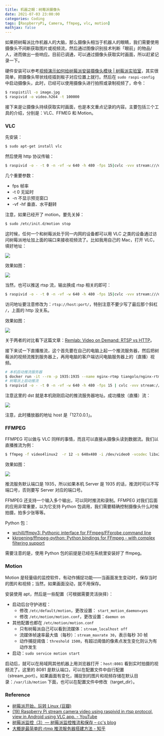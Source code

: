 ```yaml
---
title: 机器之眼：树莓派摄像头
date: 2021-07-03 23:00:00
categories: Coding
tags: [RaspberryPi, Camera, ffmpeg, vlc, motion]
mathjax: false
---
```


如果把树莓派比作机器人的大脑，那么摄像头相当于机器人的眼睛，我们需要使用摄像头不间断获取图片或视频流，然后通过图像识别技术判断「眼前」的物品/人，进而做出一些响应。目前已调通，可以通过摄像头获取实时画面，所以赶紧记录一下。

<!--more-->

硬件安装可以参考[视频演示如何给树莓派安装摄像头模块 | 树莓派实验室](https://shumeipai.nxez.com/2013/10/07/raspberry-pi-to-install-the-camera-module.html)，其实很简单，把摄像头带状线缆插到板子对应位置上就行。然后在 `sudo raspi-config` 中启动摄像头，此时，已经可以使用摄像头进行拍照或录制视频了，命令：

```bash
$ raspistill -o image.jpg
$ raspivid -o video.h264 -t 100000
```

接下来是让摄像头持续获取实时画面，也是本文重点记录的内容。主要包括三个工具的介绍，分别是：VLC、FFMEG 和 Motion。

### VLC

先安装：

```bash
$ sudo apt-get install vlc
```

然后使用 http 协议传输：

```bash
$ raspivid -o - -t 0 -n -vf -w 640 -h 480 -fps 15|cvlc -vvv stream:///dev/stdin --sout '#standard{access=http,mux=ts,dst=:8160}' :demux=h264
```

几个重要参数：

- fps 帧率
- -t 0 无延时
- -n 不显示预览窗口
- -vf -hf 垂直、水平翻转

注意，如果已经开了 motion，要先关掉：

```bash
$ sudo /etc/init.d/motion stop
```

这时候，任何一个和树莓派处于同一内网的设备都可以用 VLC 之类的设备通过访问树莓派地址加上面的端口来接收视频流了。比如我用自己的 Mac，打开 VLC，填好地址：

![](http://qnimg.lovevivian.cn/raspi-camera-0.jpg)

效果如图：

![](http://qnimg.lovevivian.cn/raspi-camera-1.jpg)

当然，也可以推送 rtsp 流，输出换成 rtsp 相关的即可：

```bash
$ raspivid -o - -t 0 -n -vf -w 640 -h 480 -fps 15|cvlc -vvv stream:///dev/stdin --sout '#rtp{sdp=rtsp://:8160/}' :demux=h264
```

访问地址要注意修改为：`rtsp://host:port/`，特别注意不要少写了最后那个斜杠 `/`，上面的 http 没关系。

效果如图：

![](http://qnimg.lovevivian.cn/raspi-camera-2.jpg)

关于两者的对比看下这篇文章：[Remlab: Video on Demand: RTSP vs HTTP](https://www.remlab.net/op/vod.shtml)。

接下来试一下直播推流，这个首先要在自己的电脑上起一个推流服务器，然后把树莓派的视频流推到服务器上，再用电脑的客户端访问电脑服务器上的（直播）视频。

```bash
# 本机启动推流服务器
$ docker run -it --rm -p 1935:1935 --name nginx-rtmp tiangolo/nginx-rtmp
# 树莓派上启动推流
$ raspivid -o - -t 0 -n -vf -w 640 -h 480 -fps 15 | cvlc -vvv stream:///dev/stdin --sout '#standard{access=rtmp,mux=ffmpeg{mux=flv},dst=rtmp://192.168.0.124:1935/live}' :demux=h264
```

注意这里的 dst 就是本机刚刚启动的推流服务器地址。成功播放（直播）流：

![](http://qnimg.lovevivian.cn/raspi-camera-3.jpg)

注意，此时播放器的地址 host 是「127.0.0.1」。

### FFMPEG

FFMPEG 可以做与 VLC 同样的事情，而且可以直接从摄像头读到数据流。我们以直播推流为例：

```bash
$ ffmpeg -f video4linux2  -r 12 -s 640x480 -i /dev/video0 -vcodec libx264 -f flv -vf vflip rtmp://192.168.0.124/live/
```

效果如图：

![](http://qnimg.lovevivian.cn/raspi-camera-4.jpg)

推流服务默认端口是 1935，所以如果本机 Server 是 1935 的话，推流时可以不写端口号，否则要写 Server 对应的端口号。

FFMPEG 还支持一个输入多个输出，可以同时推流和录制。FFMPEG 对我们后面的应用非常重要，以为它支持 Python 包调用，我们需要精确控制摄像头什么时候拍摄，拍多少张等等。

Python 包：

- [wchill/ffmpy3: Pythonic interface for FFmpeg/FFprobe command line](https://github.com/wchill/ffmpy3)
- [kkroening/ffmpeg-python: Python bindings for FFmpeg - with complex filtering support](https://github.com/kkroening/ffmpeg-python)

需要注意的是，使用 Python 包的前提是已经在系统里安装好了 ffmpeg。

### Motion

Motion 是轻量级的监控软件，有动作捕捉功能——当画面发生变动时，保存当时的图片和视频；当然，如果画面没动，就不用保存。

安装使用 apt，然后是一些配置（可根据需要灵活抉择）：

- 启动后台守护进程：
    - 修改 `/etc/default/motion`，更改设置： `start_motion_daemon=yes`
    - 修改 `/etc/motion/motion.conf`，更改设置：`daemon on`
- 其他配置也都在 `/etc/motion/motion.conf`
    - 只有树莓派自己可以看到流媒体：`stream_localhost off`
    - 流媒体帧速率最大值（每秒）：`stream_maxrate 30`，表示每秒 30 帧
    - 动作捕捉阈值：`threshold 1500`，有超过阈值的像素点发生变化则认为有动作发生
- 启动：`sudo service motion start`

启动后，就可以在局域网其他机器上用浏览器打开：`host:8081` 看到实时拍摄的视频流了。这里的 8081 是默认端口，可以在配置文件中自行配置（stream_port）。如果画面有变化，捕捉到的图片和视频存储在默认目录：`/var/lib/motion` 下面，也可以在配置文件中修改（target_dir）。

### Reference

- [树莓派开始，玩转 Linux (豆瓣)](https://book.douban.com/subject/30259573/)
- [(19) Raspberry Pi stream camera video using raspivid in rtsp protocol, view in Android using VLC app. - YouTube](https://www.youtube.com/watch?v=-K2ETC9mmFY)
- [树莓派监控（3）— 树莓派监控推流和保存 – cc's blog](https://www.ccarea.cn/archives/693)
- [大概是最简单的 rtmp 推流服务器搭建方法 - 知乎](https://zhuanlan.zhihu.com/p/52631225)
